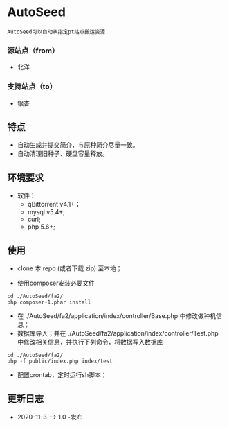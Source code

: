 # AutoSeed
	AutoSeed可以自动从指定pt站点搬运资源
### 源站点（from）
 + 北洋
### 支持站点（to）
 + 银杏

## 特点

 - 自动生成并提交简介，与原种简介尽量一致。
 - 自动清理旧种子、硬盘容量释放。

## 环境要求

- 软件：
  - qBittorrent v4.1+； 
  -	mysql v5.4+;
  - curl;
  - php 5.6+;

## 使用

- clone 本 repo (或者下载 zip) 至本地；

- 使用composer安装必要文件

~~~
cd ./AutoSeed/fa2/
php composer-1.phar install
~~~

- 在 ./AutoSeed/fa2/application/index/controller/Base.php 中修改做种机信息；
- 数据库导入；并在 ./AutoSeed/fa2/application/index/controller/Test.php 中修改相关信息，并执行下列命令，将数据写入数据库

~~~
cd ./AutoSeed/fa2/
php -f public/index.php index/test
~~~

- 配置crontab，定时运行sh脚本；

## 更新日志

- 2020-11-3 --> 1.0
  -发布
